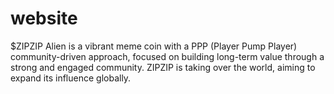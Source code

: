 # website
$ZIPZIP Alien is a vibrant meme coin with a PPP (Player Pump Player) community-driven approach, focused on building long-term value through a strong and engaged community. 
ZIPZIP is taking over the world, aiming to expand its influence globally.

